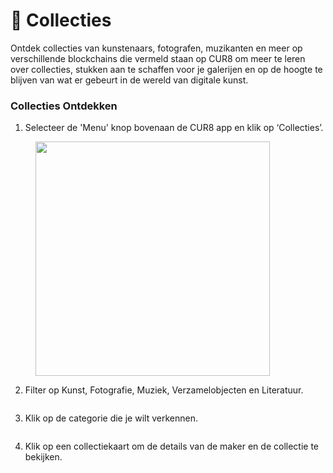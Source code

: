 # 💎 Collecties

Ontdek collecties van kunstenaars, fotografen, muzikanten en meer op verschillende blockchains die vermeld staan op CUR8 om meer te leren over collecties, stukken aan te schaffen voor je galerijen en op de hoogte te blijven van wat er gebeurt in de wereld van digitale kunst.

### Collecties Ontdekken&#x20;

1. Selecteer de 'Menu' knop bovenaan de CUR8 app en klik op ‘Collecties’.

<figure><img src="../.gitbook/assets/Screenshot 2025-01-13 at 14.33.50.png" alt="" width="375"><figcaption></figcaption></figure>

2. Filter op Kunst, Fotografie, Muziek, Verzamelobjecten en Literatuur.

<figure><img src="../.gitbook/assets/Screenshot 2025-01-03 at 14.08.33.png" alt=""><figcaption></figcaption></figure>

3. Klik op de categorie die je wilt verkennen.

<figure><img src="../.gitbook/assets/Screenshot 2025-01-03 at 14.11.51.png" alt=""><figcaption></figcaption></figure>

4. Klik op een collectiekaart om de details van de maker en de collectie te bekijken.

<figure><img src="../.gitbook/assets/Screenshot 2025-01-03 at 14.15.40.png" alt=""><figcaption></figcaption></figure>